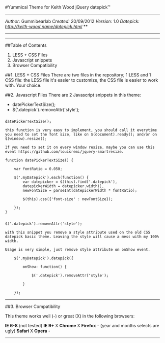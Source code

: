 #Yummical Theme for Keith Wood jQuery datepick™
***
*Author:* Gummibearlab
*Created:* 20/09/2012
*Version:* 1.0
*Datepick: http://keith-wood.name/datepick.html*
**
***

***
##Table of Contents
1. LESS + CSS Files
2. Javascript snippets
3. Browser Compatibility

##1. LESS + CSS Files
There are two files in the repository; 1 LESS and 1 CSS file: the LESS file it's easier to customize, the CSS file is easier to work with.
Your choice.


##2. Javascript Files
There are 2 Javascript snippets in this theme:

* datePickerTextSize();
* $('.datepick').removeAttr('style');



#####

	datePickerTextSize();

	this function is very easy to implement, you should call it everytime you need to set the font size, like on $(document).ready(); and/or on $(window).resize();

	If you need to set it on every window resize, maybe you can use this event https://github.com/louisremi/jquery-smartresize.

	function datePickerTextSize() {

		var fontRatio = 0.050;

		$('.myDatepick').each(function() {
			var datepicker = $(this).find('.datepick'),
			datepickerWidth = datepicker.width(),
			newFontSize = parseInt(datepickerWidth * fontRatio);

			$(this).css({'font-size' : newFontSize});

		});
	}

#####

	$('.datepick').removeAttr('style');

	with this snippet you remove a style attribute used on the old CSS datepick basic theme. Leaving the style will cause a mess with my 100% width.

	Usage is very simple, just remove style attribute on onShow event.

		$('.myDatepick').datepick({

			onShow: function() {

	        	$('.datepick').removeAttr('style');

	        }

		});


***

##3. Browser Compatibility

This theme works well (-) or great (X) in the following browsers:

**IE 6-8** (not tested)
**IE 9+** X
**Chrome** X
**Firefox** - (year and months selects are ugly)
**Safari** X
**Opera** -
***